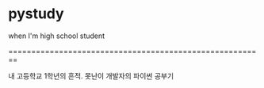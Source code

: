 # pystudy
when I'm high school student

========================================================

내 고등학교 1학년의 흔적. 못난이 개발자의 파이썬 공부기
